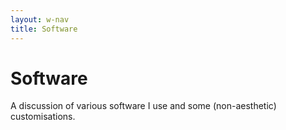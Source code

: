 ```yaml
---
layout: w-nav
title: Software
---
```


# Software

A discussion of various software I use and some (non-aesthetic) customisations.
